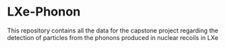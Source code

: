 # LXe-Phonon
This repository contains all the data for the capstone project regarding the detection of particles from the phonons produced in nuclear recoils in LXe
